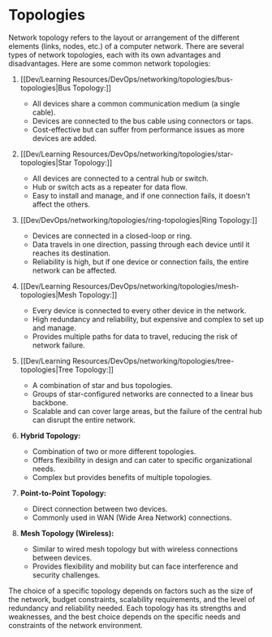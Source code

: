 # Topologies
Network topology refers to the layout or arrangement of the different elements (links, nodes, etc.) of a computer network. There are several types of network topologies, each with its own advantages and disadvantages. Here are some common network topologies:

1. [[Dev/Learning Resources/DevOps/networking/topologies/bus-topologies|Bus Topology:]]
   - All devices share a common communication medium (a single cable).
   - Devices are connected to the bus cable using connectors or taps.
   - Cost-effective but can suffer from performance issues as more devices are added.

2. [[Dev/Learning Resources/DevOps/networking/topologies/star-topologies|Star Topology:]]
   - All devices are connected to a central hub or switch.
   - Hub or switch acts as a repeater for data flow.
   - Easy to install and manage, and if one connection fails, it doesn't affect the others.

3. [[Dev/DevOps/networking/topologies/ring-topologies|Ring Topology:]]
   - Devices are connected in a closed-loop or ring.
   - Data travels in one direction, passing through each device until it reaches its destination.
   - Reliability is high, but if one device or connection fails, the entire network can be affected.

4. [[Dev/Learning Resources/DevOps/networking/topologies/mesh-topologies|Mesh Topology:]]
   - Every device is connected to every other device in the network.
   - High redundancy and reliability, but expensive and complex to set up and manage.
   - Provides multiple paths for data to travel, reducing the risk of network failure.

5. [[Dev/Learning Resources/DevOps/networking/topologies/tree-topologies|Tree Topology:]]
   - A combination of star and bus topologies.
   - Groups of star-configured networks are connected to a linear bus backbone.
   - Scalable and can cover large areas, but the failure of the central hub can disrupt the entire network.

6. **Hybrid Topology:**
   - Combination of two or more different topologies.
   - Offers flexibility in design and can cater to specific organizational needs.
   - Complex but provides benefits of multiple topologies.

7. **Point-to-Point Topology:**
   - Direct connection between two devices.
   - Commonly used in WAN (Wide Area Network) connections.

8. **Mesh Topology (Wireless):**
   - Similar to wired mesh topology but with wireless connections between devices.
   - Provides flexibility and mobility but can face interference and security challenges.

The choice of a specific topology depends on factors such as the size of the network, budget constraints, scalability requirements, and the level of redundancy and reliability needed. Each topology has its strengths and weaknesses, and the best choice depends on the specific needs and constraints of the network environment.